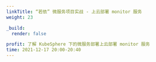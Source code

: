 ```yaml
---
linkTitle: “若依” 微服务项目实战 - 上云部署 monitor 服务
weight: 23

_build:
  render: false

profit: 了解 KubeSphere 下的微服务部署上云部署 monitor 服务
time: 2021-12-17 20:00-20:40
---
```


